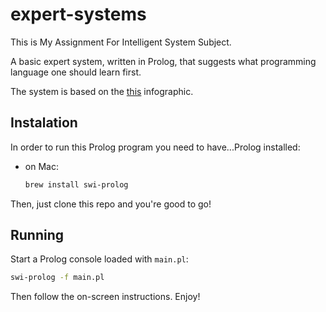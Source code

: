 # expert-systems
This is My Assignment For Intelligent System Subject.

A basic expert system, written in Prolog, that suggests what programming language one should learn first.

The system is based on the [this](http://carlcheo.com/wp-content/uploads/2014/12/which-programming-language-should-i-learn-first-infographic.png) infographic.

## Instalation

In order to run this Prolog program you need to have...Prolog installed:

- on Mac:

  ```bash
  brew install swi-prolog
  ```

Then, just clone this repo and you're good to go!

## Running

Start a Prolog console loaded with `main.pl`:

```bash
swi-prolog -f main.pl
```

Then follow the on-screen instructions. Enjoy!
